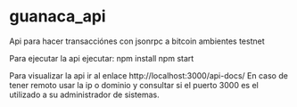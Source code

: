 # guanaca_api
Api para hacer transacciónes con jsonrpc a bitcoin ambientes testnet

Para ejecutar la api ejecutar:
npm install
npm start

Para visualizar la api ir al enlace http://localhost:3000/api-docs/
En caso de tener remoto usar la ip o dominio y consultar si el puerto 3000 es el utilizado a su administrador de sistemas.
